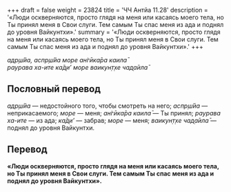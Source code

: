 +++
draft = false
weight = 23824
title = 'ЧЧ Антйа 11.28'
description = '«Люди оскверняются, просто глядя на меня или касаясь моего тела, но Ты принял меня в Свои слуги. Тем самым Ты спас меня из ада и поднял до уровня Вайкунтхи».'
summary = '«Люди оскверняются, просто глядя на меня или касаясь моего тела, но Ты принял меня в Свои слуги. Тем самым Ты спас меня из ада и поднял до уровня Вайкунтхи».'
+++

_адр̣ш́йа, аспр̣ш́йа море ан̇гӣка̄ра каила̄  
раурава ха-ите ка̄д̣и’ море ваикун̣т̣хе чад̣а̄ила̄_

## Пословный перевод

_адр̣ш́йа_ — недостойного того, чтобы смотреть на него; _аспр̣ш́йа_ — неприкасаемого; _море_ — меня; _ан̇гӣка̄ра_ _каила̄_ — Ты принял; _раурава_ _ха_\-_ите_ — из ада; _ка̄д̣и’_ — забрав; _море_ — меня; _ваикун̣т̣хе_ _чад̣а̄ила̄_ — поднял до уровня Вайкунтхи.

## Перевод

**«Люди оскверняются, просто глядя на меня или касаясь моего тела, но Ты принял меня в Свои слуги. Тем самым Ты спас меня из ада и поднял до уровня Вайкунтхи».**
